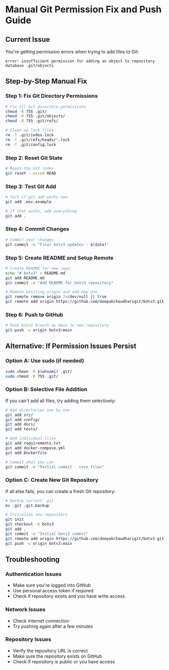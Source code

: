 # Manual Git Permission Fix and Push Guide

## Current Issue
You're getting permission errors when trying to add files to Git:
```
error: insufficient permission for adding an object to repository database .git/objects
```

## Step-by-Step Manual Fix

### Step 1: Fix Git Directory Permissions
```bash
# Fix all Git directory permissions
chmod -R 755 .git/
chmod -R 755 .git/objects/
chmod -R 755 .git/refs/

# Clean up lock files
rm -f .git/index.lock
rm -f .git/refs/heads/*.lock
rm -f .git/config.lock
```

### Step 2: Reset Git State
```bash
# Reset the Git index
git reset --mixed HEAD
```

### Step 3: Test Git Add
```bash
# Test if git add works now
git add .env.example

# If that works, add everything
git add .
```

### Step 4: Commit Changes
```bash
# Commit your changes
git commit -m "Final botv3 updates - $(date)"
```

### Step 5: Create README and Setup Remote
```bash
# Create README for new repo
echo "# botv3" > README.md
git add README.md
git commit -m "Add README for botv3 repository"

# Remove existing origin and add new one
git remote remove origin 2>/dev/null || true
git remote add origin https://github.com/deepakchaudharigit/botv3.git
```

### Step 6: Push to GitHub
```bash
# Push botv3 branch as main to new repository
git push -u origin botv3:main
```

## Alternative: If Permission Issues Persist

### Option A: Use sudo (if needed)
```bash
sudo chown -R $(whoami) .git/
sudo chmod -R 755 .git/
```

### Option B: Selective File Addition
If you can't add all files, try adding them selectively:
```bash
# Add directories one by one
git add src/
git add config/
git add docs/
git add tests/

# Add individual files
git add requirements.txt
git add docker-compose.yml
git add Dockerfile

# Commit what you can
git commit -m "Partial commit - core files"
```

### Option C: Create New Git Repository
If all else fails, you can create a fresh Git repository:
```bash
# Backup current .git
mv .git .git.backup

# Initialize new repository
git init
git checkout -b botv3
git add .
git commit -m "Initial botv3 commit"
git remote add origin https://github.com/deepakchaudharigit/botv3.git
git push -u origin botv3:main
```

## Troubleshooting

### Authentication Issues
- Make sure you're logged into GitHub
- Use personal access token if required
- Check if repository exists and you have write access

### Network Issues
- Check internet connection
- Try pushing again after a few minutes

### Repository Issues
- Verify the repository URL is correct
- Make sure the repository exists on GitHub
- Check if repository is public or you have access